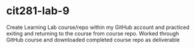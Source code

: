 # cit281-lab-9
Create Learning Lab course/repo within my GitHub account and practiced exiting and returning to the course from course repo. Worked through GitHub course and downloaded completed course repo as deliverable
